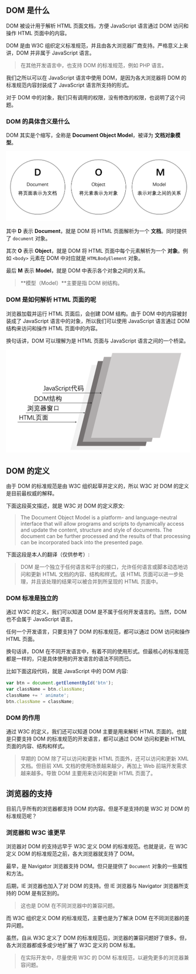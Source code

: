 ## DOM 是什么

DOM 被设计用于解析 HTML 页面文档，方便 JavaScript 语言通过 DOM 访问和操作 HTML 页面中的内容。

DOM 是由 W3C 组织定义标准规范，并且由各大浏览器厂商支持。严格意义上来讲，DOM 并非属于 JavaScript 语言。

> 在其他开发语言中，也支持 DOM 的标准规范，例如 PHP 语言。

我们之所以可以在 JavaScript 语言中使用 DOM，是因为各大浏览器将 DOM 的标准规范内容封装成了 JavaScript 语言所支持的形式。

对于 DOM 中的对象，我们只有调用的权限，没有修改的权限，也说明了这个问题。

### DOM 的具体含义是什么

DOM 其实是个缩写，全称是 **Document Object Model**，被译为 **文档对象模型**。

![](images/01.png)

其中 **D** 表示 **Document**，就是 DOM 将 HTML 页面解析为一个 **文档**。同时提供了 `document` 对象。

其次 **O** 表示 **Object**，就是 DOM 将 HTML 页面中每个元素解析为一个 **对象**。例如 `<body>` 元素在 DOM 中对应就是 `HTMLBodyElement` 对象。

最后 **M** 表示 **Model**，就是 DOM 中表示各个对象之间的关系。

> **模型（Model）**主要是指 DOM 树结构。

### DOM 是如何解析 HTML 页面的呢

浏览器加载并运行 HTML 页面后，会创建 DOM 结构。由于 DOM 中的内容被封装成了 JavaScript 语言中的对象，所以我们可以使用 JavaScript 语言通过 DOM 结构来访问和操作 HTML 页面中的内容。

换句话讲，DOM 可以理解为是 HTML 页面与 JavaScript 语言之间的一个桥梁。

![](images/02.png)

## DOM 的定义

由于 DOM 的标准规范是由 W3C 组织起草并定义的，所以 W3C 对 DOM 的定义是目前最权威的解释。

下面这段英文描述，就是 W3C 对 DOM 的定义原文:

> The Document Object Model is a platform- and language-neutral interface that will allow programs and scripts to dynamically access and update the content, structure and style of documents. The document can be further processed and the results of that processing can be incorporated back into the presented page.

下面这段是本人的翻译（仅供参考）:

> DOM 是一个独立于任何语言和平台的接口，允许任何语言或脚本动态地访问和更新 HTML 文档的内容、结构和样式。该 HTML 页面可以进一步处理，并且该处理的结果可以被合并到所呈现的 HTML 页面中。

### DOM 标准是独立的

通过 W3C 的定义，我们可以知道 DOM 是不属于任何开发语言的。当然，DOM 也不会属于 JavaScript 语言。

任何一个开发语言，只要支持了 DOM 的标准规范，都可以通过 DOM 访问和操作 HTML 页面。

换句话讲，DOM 在不同开发语言中，有着不同的使用形式。但最核心的标准规范都是一样的，只是具体使用的开发语言的语法不同而已。

比如下面这段代码，就是 JavaScript 中的 DOM 内容:

```javascript
var btn = document.getElementById('btn');
var className = btn.className;
className += ' animate';
btn.className = className;
```

### DOM 的作用

通过 W3C 的定义，我们还可以知道 DOM 主要是用来解析 HTML 页面的。也就是只要支持 DOM 的标准规范的开发语言，都可以通过 DOM 访问和更新 HTML 页面的内容、结构和样式。

> 早期的 DOM 除了可以访问和更新 HTML 页面外，还可以访问和更新 XML 文档。但目前 XML 文档的使用场景越来越少，再加上 Web 前端开发需求越来越多。导致 DOM 主要用来访问和更新 HTML 页面了。

## 浏览器的支持

目前几乎所有的浏览器都支持 DOM 的内容。但是不是支持的是 W3C 对 DOM 的标准规范呢？

### 浏览器和 W3C 谁更早

浏览器对 DOM 的支持远早于 W3C 定义 DOM 的标准规范。也就是说，在 W3C 定义 DOM 的标准规范之前，各大浏览器就支持了 DOM。

最早，是 Navigator 浏览器支持 DOM。但只是提供了 `Document` 对象的一些属性和方法。

后期，IE 浏览器也加入了对 DOM 的支持。但 IE 浏览器与 Navigator 浏览器所支持的 DOM 是有区别的。

> 这也是 DOM 在不同浏览器中的兼容问题。

而 W3C 组织定义 DOM 的标准规范，主要也是为了解决 DOM 在不同浏览器的差异问题。

虽然，自从 W3C 定义了 DOM 的标准规范后，浏览器的兼容问题好了很多。但，各大浏览器都或多或少地扩展了 W3C 定义的 DOM 标准。

> 在实际开发中，尽量使用 W3C 的 DOM 标准规范，以避免更多的浏览器兼容问题。

